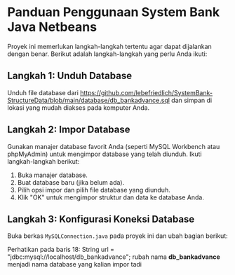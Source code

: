 # Panduan Penggunaan System Bank Java Netbeans

Proyek ini memerlukan langkah-langkah tertentu agar dapat dijalankan dengan benar. Berikut adalah langkah-langkah yang perlu Anda ikuti:

## Langkah 1: Unduh Database

Unduh file database dari https://github.com/lebefriedlich/SystemBank-StructureData/blob/main/database/db_bankadvance.sql dan simpan di lokasi yang mudah diakses pada komputer Anda.

## Langkah 2: Impor Database

Gunakan manajer database favorit Anda (seperti MySQL Workbench atau phpMyAdmin) untuk mengimpor database yang telah diunduh. Ikuti langkah-langkah berikut:

1. Buka manajer database.
2. Buat database baru (jika belum ada).
3. Pilih opsi impor dan pilih file database yang diunduh.
4. Klik "OK" untuk mengimpor struktur dan data ke database Anda.

## Langkah 3: Konfigurasi Koneksi Database

Buka berkas `MySQLConnection.java` pada proyek ini dan ubah bagian berikut:

Perhatikan pada baris 18: String url = "jdbc:mysql://localhost/db_bankadvance"; rubah nama **db_bankadvance** menjadi nama database yang kalian impor tadi


